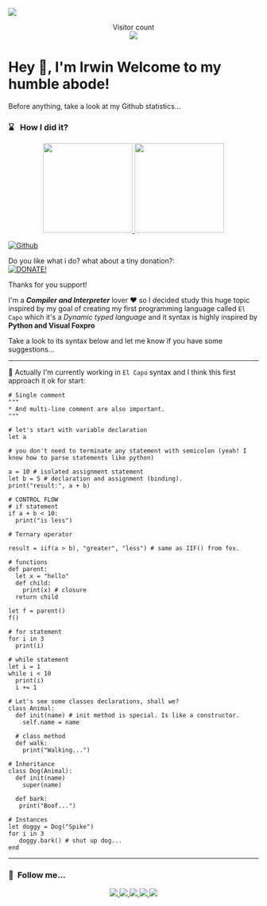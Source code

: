 ![](https://media0.giphy.com/media/3otPorWLQJq5GmHRtu/giphy.gif)

<p align="center"> 
  Visitor count<br>
  <img src="https://profile-counter.glitch.me/Irwin1985/count.svg" />
</p>

<h1>    
    Hey 👋, I'm Irwin
    Welcome to my humble abode!
</h1>

Before anything, take a look at my Github statistics...

### ⌛️ &nbsp; How I did it?
<p align="center">
    <a href="https://github.com/irwin1985">
        <img height="180em" src="https://github-readme-stats-eight-theta.vercel.app/api?username=irwin1985&show_icons=true&theme=algolia&include_all_commits=true&count_private=true" />
        <img height="180em" src="https://github-readme-stats-eight-theta.vercel.app/api/top-langs/?username=irwin1985&layout=compact&langs_count=8&theme=algolia" />
    </a>
</p>

[![Github](https://img.shields.io/github/followers/Irwin1985?label=Follow&style=social)](https://github.com/Irwin1985)

Do you like what i do? what about a tiny donation?:   
[![DONATE!](http://www.pngall.com/wp-content/uploads/2016/05/PayPal-Donate-Button-PNG-File-180x100.png)](https://www.paypal.com/donate/?hosted_button_id=LXQYXFP77AD2G) 

Thanks for you support!

I'm a ***Compiler and Interpreter*** lover ❤ so I decided study this huge topic inspired by my goal of creating my first programming language called `El Capo` which it's a *Dynamic typed language* and it syntax is highly inspired by **Python and Visual Foxpro**

Take a look to its syntax below and let me know if you have some suggestions...

<hr>

🤔 Actually I'm currently working in `El Capo` syntax and I think this first approach it ok for start:

```xBase
# Single comment
"""
* And multi-line comment are also important.
"""

# let's start with variable declaration
let a

# you don't need to terminate any statement with semicolon (yeah! I know how to parse statements like python)

a = 10 # isolated assignment statement
let b = 5 # declaration and assignment (binding).
print("result:", a + b)

# CONTROL FLOW
# if statement
if a + b < 10:
  print("is less")

# Ternary operator

result = iif(a > b), "greater", "less") # same as IIF() from fox.

# functions
def parent:
  let x = "hello"
  def child:
    print(x) # closure
  return child

let f = parent()
f()

# for statement
for i in 3
  print(i)

# while statement
let i = 1
while i < 10
  print(i)
  i += 1

# Let's see some classes declarations, shall we?
class Animal:
  def init(name) # init method is special. Is like a constructor.
    self.name = name
  
  # class method
  def walk:
    print("Walking...")

# Inheritance
class Dog(Animal):
  def init(name)
    super(name)
    
  def bark:
   print("Boof...")

# Instances
let doggy = Dog("Spike")
for i in 3
   doggy.bark() # shut up dog...
end
```
<hr>

###  🧲 &nbsp;Follow me... 
<p align="center">
    <a href="https://youtube.com/IrwinRodriguez">
        <img src="https://img.shields.io/badge/Youtube-Channel-red" />
    </a>
    <a href="mailto:rodriguez.irwin@gmail.com">
        <img src="https://img.shields.io/badge/Gmail-Contact-yellowgreen" />
    </a>
    <a href="https://twitter.com/irwin_rg">
        <img src="https://img.shields.io/badge/Twitter-irwin__rg-blue" />
    </a>
    <a href="https://instagram.com/irwinrdz85">
        <img src="https://img.shields.io/badge/Instagram-irwinrdz85-red" />
    </a>
    <a href="https://www.linkedin.com/in/irwin1985/">
        <img src="https://img.shields.io/badge/LinkedIn-irwin1985-orange" />
    </a>
</p>
